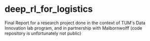 # deep_rl_for_logistics
Final Report for a research project done in the context of TUM's Data Innovation lab program, and in partnership with Maibornwolff (code repository is unfortunately not public)
